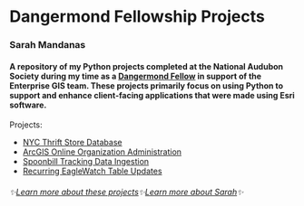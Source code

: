 # Dangermond Fellowship Projects
### Sarah Mandanas
#### A repository of my Python projects completed at the National Audubon Society during my time as a [Dangermond Fellow](https://gis.audubon.org/dangermondfellowship/) in support of the Enterprise GIS team. These projects primarily focus on using Python to support and enhance client-facing applications that were made using Esri software.

Projects:
+ [NYC Thrift Store Database](https://github.com/shmandanas/Fellowship-Projects/blob/main/NYC%20Thrift%20Stores.ipynb)
+ [ArcGIS Online Organization Administration](https://github.com/shmandanas/Fellowship-Projects/blob/main/AGOL%20account%20admin.ipynb)
+ [Spoonbill Tracking Data Ingestion](https://github.com/shmandanas/Fellowship-Projects/blob/main/Spoonbill%20Tracking%20Data%20Ingestion.py)
+ [Recurring EagleWatch Table Updates](https://github.com/shmandanas/Fellowship-Projects/blob/main/Recurring_EaglewatchUpdates.ipynb)

###### :sparkles:*[Learn more about these projects](https://storymaps.com/stories/4fd10570c0e24e9cba69324574f6979c)*:sparkles:*[Learn more about Sarah](https://www.linkedin.com/in/sarah-mandanas-61822313a/)*:sparkles:
